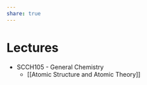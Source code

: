 ```yaml
---
share: true
---
```


# Lectures

- SCCH105 - General Chemistry
	- [[Atomic Structure and Atomic Theory]]
